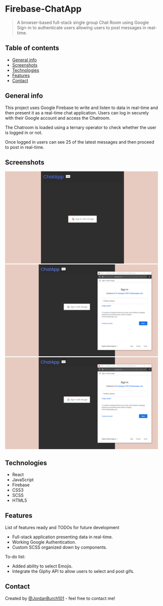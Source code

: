 # Firebase-ChatApp

> A browser-based full-stack single group Chat Room using Google Sign-in to authenticate users allowing users to post messages in real-time.

## Table of contents

- [General info](#general-info)
- [Screenshots](#screenshots)
- [Technologies](#technologies)
- [Features](#features)
- [Contact](#contact)

## General info

This project uses Google Firebase to write and listen to data in real-time and then present it as a real-time chat application.
Users can log in securely with their Google account and access the Chatroom.

The Chatroom is loaded using a ternary operator to check whether the user is logged in or not.

Once logged in users can see 25 of the latest messages and then proceed to post in real-time.

## Screenshots

![Example screenshot](screenshots/Screenshot1.png)
![Example screenshot](screenshots/Screenshot2.png)
![Example screenshot](screenshots/Screenshot2.png)

## Technologies

- React
- JavaScript
- Firebase
- CSS3
- SCSS
- HTML5

## Features

List of features ready and TODOs for future development

- Full-stack application presenting data in real-time.
- Working Google Authentication.
- Custom SCSS organized down by components.

To-do list:

- Added ability to select Emojis.
- Integrate the Giphy API to allow users to select and post gifs.

## Contact

Created by [@JordanBurch101](https://jordanburch.dev/) - feel free to contact me!
